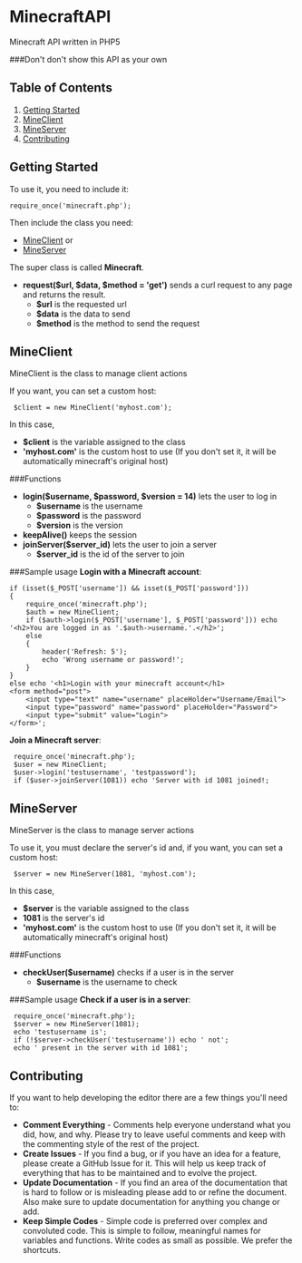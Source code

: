 MinecraftAPI
============

Minecraft API written in PHP5

###Don't don't show this API as your own

Table of Contents
-----------------
1.  [Getting Started](#getting-started)
2.  [MineClient](#mineclient)
3.  [MineServer](#mineserver)
4.  [Contributing](#contributing)

Getting Started
---------------
To use it, you need to include it:

    require_once('minecraft.php');

Then include the class you need:
* [MineClient](#mineclient) or
* [MineServer](#mineserver)

The super class is called **Minecraft**.

* **request($url, $data, $method = 'get')** sends a curl request to any page and returns the result.
  * **$url** is the requested url
  * **$data** is the data to send
  * **$method** is the method to send the request

MineClient
----------
MineClient is the class to manage client actions

If you want, you can set a custom host:

     $client = new MineClient('myhost.com');

In this case,

* **$client** is the variable assigned to the class
* **'myhost.com'** is the custom host to use (If you don't set it, it will be automatically minecraft's original host)

###Functions
* **login($username, $password, $version = 14)** lets the user to log in
  * **$username** is the username
  * **$password** is the password
  * **$version** is the version
* **keepAlive()** keeps the session
* **joinServer($server_id)** lets the user to join a server
  * **$server_id** is the id of the server to join

###Sample usage
**Login with a Minecraft account**:

    if (isset($_POST['username']) && isset($_POST['password']))
    {
    	require_once('minecraft.php');
    	$auth = new MineClient;
    	if ($auth->login($_POST['username'], $_POST['password'])) echo '<h2>You are logged in as '.$auth->username.'.</h2>';
    	else
    	{
    		header('Refresh: 5');
    		echo 'Wrong username or password!';
    	}
    }
    else echo '<h1>Login with your minecraft account</h1>
    <form method="post"> 
    	<input type="text" name="username" placeHolder="Username/Email">
    	<input type="password" name="password" placeHolder="Password">
    	<input type="submit" value="Login"> 
    </form>';


**Join a Minecraft server**:

     require_once('minecraft.php');
     $user = new MineClient;
     $user->login('testusername', 'testpassword');
     if ($user->joinServer(1081)) echo 'Server with id 1081 joined!;

MineServer
----------
MineServer is the class to manage server actions

To use it, you must declare the server's id and, if you want, you can set a custom host:

     $server = new MineServer(1081, 'myhost.com');

In this case,

* **$server** is the variable assigned to the class
* **1081** is the server's id
* **'myhost.com'** is the custom host to use (If you don't set it, it will be automatically minecraft's original host)

###Functions
* **checkUser($username)** checks if a user is in the server
  * **$username** is the username to check

###Sample usage
**Check if a user is in a server**:

     require_once('minecraft.php');
     $server = new MineServer(1081);
     echo 'testusername is';
     if (!$server->checkUser('testusername')) echo ' not';
     echo ' present in the server with id 1081';

Contributing
------------
If you want to help developing the editor there are a few things you'll need to:
* **Comment Everything** - Comments help everyone understand what you did, how, and why. Please try to leave useful comments and keep with the commenting style of the rest of the project.
* **Create Issues** - If you find a bug, or if you have an idea for a feature, please create a GitHub Issue for it.  This will help us keep track of everything that has to be maintained and to evolve the project.
* **Update Documentation** - If you find an area of the documentation that is hard to follow or is misleading please add to or refine the document.  Also make sure to update documentation for anything you change or add.
* **Keep Simple Codes** - Simple code is preferred over complex and convoluted code. This is simple to follow, meaningful names for variables and functions. Write codes as small as possible. We prefer the shortcuts.
